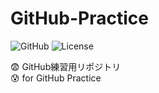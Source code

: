 # GitHub-Practice
 ![GitHub](https://img.shields.io/badge/-GitHub-181717.svg?logo=github&style=flat-square)  ![License](https://img.shields.io/badge/License-MIT-0284C7.svg?logo=&style=flat-square)

😨 GitHub練習用リポジトリ  
😰 for GitHub Practice

